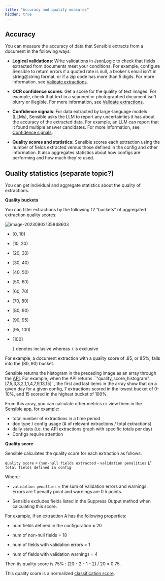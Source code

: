 ```yaml
---
title: "Accuracy and quality measures"
hidden: true
---
```


Accuracy
---


You can measure the accuracy of data that Sensible extracts from a document in the following ways:


- **Logical validations**:  Write validations in [JsonLogic](https://jsonlogic.com/) to check that fields extracted from documents meet your conditions. For example, configure Sensible to return errors if a quoted rate is null, a broker's email isn't in string@string format, or if a zip code has more than 5 digits.  For more information, see [Validate extractions](doc:validate-extractions).  
- **OCR confidence scores**: Get a score for the quality of text images. For example, check that text in a scanned or photographed document isn't blurry or illegible.  For more information, see [Validate extractions](doc:validate-extractions).  
- **Confidence signals**: For data extracted by large-language models (LLMs), Sensible asks the LLM to report any uncertainties it has about the accuracy of the extracted data. For example, an LLM can report that it found multiple answer candidates. For more information, see [Confidence signals](doc:confidence).

- **Quality scores and statistics:** Sensible scores each extraction using the number of fields extracted versus those defined in the config and other information. It also aggregates statistics about how configs are performing and how much they're used. 

Quality statistics (separate topic?)
---

You can get individual and aggregate statistics about the quality of extractions.

**Quality buckets**

You can filter extractions by the following 12 “buckets” of aggregated extraction quality scores:

![image-20230802135848603](C:\Users\franc\AppData\Roaming\Typora\typora-user-images\image-20230802135848603.png)

- [0, 10)

-  [10, 20)

-  [20, 30)

-  [30, 40)

- [40, 50)

- [50, 60)

-  [60, 70)

-  [70, 80)

-  [80, 90)

-  [90, 95)

-  [95, 100)

- [100] 

  `[` denotes inclusive whereas `)` is exclusive

For example, a document extraction with a quality score of .85, or 85%, falls into the  [80, 90) bucket.

Sensible returns the histogram in the preceding image as an array through the [API](ref:statistics). For example, when the API returns ``"quality_score_histogram":[7,5,3,3,2,1,1,4,7,9,13,15]` , the first and last items in the array  show that on a given day for a given config, 7 extractions scored in the lowest bucket of 0-10%, and 15 scored in the highest bucket of 100%.

From this array, you can calculate other metrics or view them in the Sensible app, for example: 

- total number of extractions in a time period
- doc type / config usage (# of relevant extractions / total extractions)
- daily stats (i.e. the API extractions graph with specific totals per day)
- Configs require attention 

**Quality score**

Sensible calculates the quality score for each extraction as follows:

`quality score` = (`non-null fields extracted` - `validation penalities` )/ `total fields defined in config` 

Where:

- `validation penalties` =  the sum of validation errors and warnings. Errors are 1 penalty point and warnings are 0.5 points.

- Sensible excludes fields listed in the Suppress Output method when calculating this score.

For example, if an extraction A has the following properties:

- num fields defined in the configuration = 20

- num of non-null fields = 18
- num of fields with validation errors = 1
- num of fields with validation warnings = 4

Then its quality score is 75% : (20 - 2 - 1 - 2) / 20 = 0.75. 

This quality score is a normalized [classification score](doc:fingerprint). 

